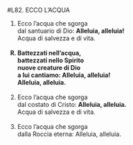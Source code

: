 #L82. ECCO L’ACQUA

<ol>
  <li>Ecco l’acqua che sgorga<br>
    dal santuario di Dio: <b>Alleluia, alleluia!</b><br>
    Acqua di salvezza e di vita.</li><br>
  <b><li type="A" value="18">Battezzati nell’acqua,<br>
    battezzati nello Spirito<br>
    nuove creature di Dio<br>
    a lui cantiamo: Alleluia, alleluia!<br>
    Alleluia, alleluia.</li></b><br>
  <li value="2">Ecco l’acqua che sgorga<br>
    dal costato di Cristo: <b>Alleluia, alleluia.</b><br>
    Acqua di salvezza e di vita.</li><br>
  <li>Ecco l’acqua che sgorga<br>
    dalla Roccia eterna: Alleluia, alleluia.</li>
</ol>

